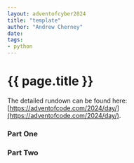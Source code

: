 ```yaml
---
layout: adventofcyber2024
title: "template"
author: "Andrew Cherney"
date: 
tags: 
- python
---
```


# {{ page.title }}

The detailed rundown can be found here: [https://adventofcode.com/2024/day/](https://adventofcode.com/2024/day/).

### Part One




### Part Two



